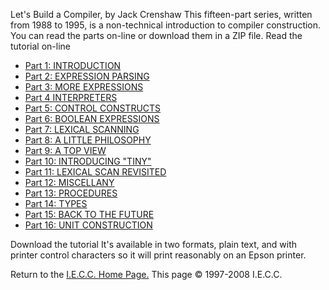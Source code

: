Let's Build a Compiler, by Jack Crenshaw
This fifteen-part series, written from 1988 to 1995, is a non-technical introduction to compiler construction. You can read the parts on-line or download them in a ZIP file.
Read the tutorial on-line
<ul>
<li>
  <a href="https://github.com/ranon-rat/letsBuildACompiler/blob/main/INTRODUCTION.md">Part 1: INTRODUCTION
 </a>
</li>
<li>
  <a href="https://github.com/ranon-rat/letsBuildACompiler/blob/main/EXPRESSION_PARSING.md">Part 2: EXPRESSION PARSING</a>
</li>
  <li><a href="tutor3.txt">Part 3: MORE EXPRESSIONS</a>
</li>
<li><a href="tutor4.txt">Part 4 INTERPRETERS</a>
</li><li><a href="tutor5.txt">Part 5: CONTROL CONSTRUCTS</a>
</li><li><a href="tutor6.txt">Part 6: BOOLEAN EXPRESSIONS</a>
</li><li><a href="tutor7.txt">Part 7: LEXICAL SCANNING</a>
</li><li><a href="tutor8.txt">Part 8: A LITTLE PHILOSOPHY</a>
</li><li><a href="tutor9.txt">Part 9: A TOP VIEW</a>
</li><li><a href="tutor10.txt">Part 10: INTRODUCING "TINY"</a>
</li><li><a href="tutor11.txt">Part 11: LEXICAL SCAN REVISITED</a>
</li><li><a href="tutor12.txt">Part 12: MISCELLANY</a>
</li><li><a href="tutor13.txt">Part 13: PROCEDURES</a>
</li><li><a href="tutor14.txt">Part 14: TYPES</a>
</li><li><a href="tutor15.txt">Part 15: BACK TO THE FUTURE</a>
</li><li><a href="tutor16.txt">Part 16: UNIT CONSTRUCTION </a>
</li></ul>
Download the tutorial
It's available in two formats, plain text, and with printer control characters so it will print reasonably on an Epson printer.

  
 Return to the [I.E.C.C. Home Page.](https://compilers.iecc.com/)
This page © 1997-2008 I.E.C.C.
